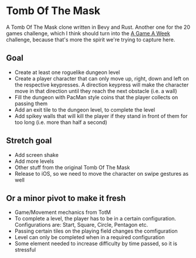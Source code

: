 # Tomb Of The Mask

A Tomb Of The Mask clone written in Bevy and Rust. Another one for the 20 games challenge, which I think should turn into the [A Game A Week](https://www.gamedeveloper.com/audio/game-a-week-getting-experienced-at-failure#A%20Game%20A%20Week) challenge, because that's more the spirit we're trying to capture here.

## Goal

* Create at least one roguelike dungeon level
* Create a player character that can only move up, right, down and left on the respective keypresses. A direction keypress will make the character move in that direction until they reach the next obstacle (i.e. a wall)
* Fill the dungeon with PacMan style coins that the player collects on passing them 
* Add an exit tile to the dungeon level, to complete the level
* Add spikey walls that will kill the player if they stand in front of them for too long (i.e. more than half a second)


## Stretch goal

* Add screen shake 
* Add more levels
* Other stuff from the original Tomb Of The Mask
* Release to iOS, so we need to move the character on swipe gestures as well

## Or a minor pivot to make it fresh

* Game/Movement mechanics from TotM
* To complete a level, the player has to be in a certain configuration. Configurations are: Start, Square, Circle, Pentagon etc. 
* Passing certain tiles on the playing field changes the comfiguration 
* Level can only be completed when in a required configuration
* Some element needed to increase difficulty by time passed, so it is stressful

